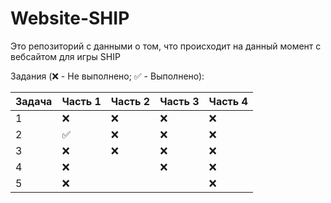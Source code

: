 # Website-SHIP

Это репозиторий с данными о том, что происходит на данный момент с вебсайтом для игры SHIP

Задания (❌ - Не выполнено; ✅ - Выполнено):

| Задача | Часть 1 | Часть 2 | Часть 3 | Часть 4 |
|--|--|--|--|--|
|1| ❌ | ❌ | ❌ | ❌ |
|2| ✅ | ❌ | ❌ | ❌ |
|3| ❌ | ❌ | ❌ | ❌ |
|4| ❌ |  | ❌ | ❌ |
|5| ❌ |  |  | ❌ |
